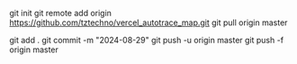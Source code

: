 git init
git remote add origin https://github.com/tztechno/vercel_autotrace_map.git
git pull origin master 

git add .
git commit -m "2024-08-29"
git push -u origin master
git push -f origin master